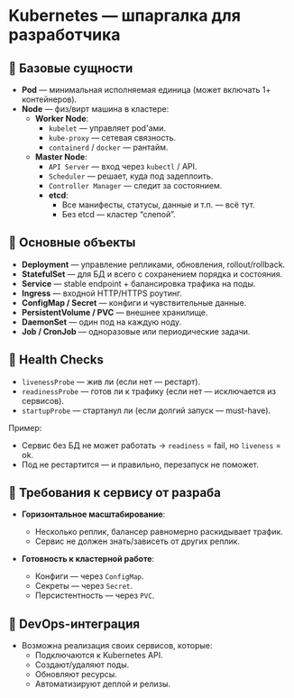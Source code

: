 # Kubernetes — шпаргалка для разработчика

## 🔹 Базовые сущности

- **Pod** — минимальная исполняемая единица (может включать 1+ контейнеров).
- **Node** — физ/вирт машина в кластере:
  - **Worker Node**:
    - `kubelet` — управляет pod'ами.
    - `kube-proxy` — сетевая связность.
    - `containerd` / `docker` — рантайм.
  - **Master Node**:
    - `API Server` — вход через `kubectl` / API.
    - `Scheduler` — решает, куда под задеплоить.
    - `Controller Manager` — следит за состоянием.
    - **etcd**:
      - Все манифесты, статусы, данные и т.п. — всё тут.
      - Без etcd — кластер “слепой”.

## 🔹 Основные объекты

- **Deployment** — управление репликами, обновления, rollout/rollback.
- **StatefulSet** — для БД и всего с сохранением порядка и состояния.
- **Service** — stable endpoint + балансировка трафика на поды.
- **Ingress** — входной HTTP/HTTPS роутинг.
- **ConfigMap / Secret** — конфиги и чувствительные данные.
- **PersistentVolume / PVC** — внешнее хранилище.
- **DaemonSet** — один под на каждую ноду.
- **Job / CronJob** — одноразовые или периодические задачи.

## 🔹 Health Checks

- `livenessProbe` — жив ли (если нет — рестарт).
- `readinessProbe` — готов ли к трафику (если нет — исключается из сервисов).
- `startupProbe` — стартанул ли (если долгий запуск — must-have).

Пример:
- Сервис без БД не может работать → `readiness` = fail, но `liveness` = ok.
- Под не рестартится — и правильно, перезапуск не поможет.

## 🔹 Требования к сервису от разраба

- **Горизонтальное масштабирование**:
  - Несколько реплик, балансер равномерно раскидывает трафик.
  - Сервис не должен знать/зависеть от других реплик.

- **Готовность к кластерной работе**:
  - Конфиги — через `ConfigMap`.
  - Секреты — через `Secret`.
  - Персистентность — через `PVC`.

## 🔹 DevOps-интеграция

- Возможна реализация своих сервисов, которые:
  - Подключаются к Kubernetes API.
  - Создают/удаляют поды.
  - Обновляют ресурсы.
  - Автоматизируют деплой и релизы.
